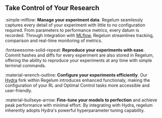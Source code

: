 ## Take Control of Your Research



:simple-mlflow: __Manage your experiment data__. Regelum seamlessly captures
every detail of your experiment with little to no configuration required. 
From parameters to performance metrics, every datum is recorded. Through integration with [MLflow](https://mlflow.org/), 
Regelum streamlines tracking, comparison and real-time monitoring of metrics.

:fontawesome-solid-repeat: __Reproduce your experiments with ease__. Commit hashes and diffs for every experiment are also stored in Regelum, 
offering the ability to reproduce your experiments at any time with simple terminal commands.

:material-wrench-outline: __Configure your experiments efficiently__. Our [Hydra](https://hydra.cc/) fork within Regelum introduces enhanced functionaly, 
making the configuration of your RL and Optimal Control tasks more accessible and user-friendly.

:material-bullseye-arrow: __Fine-tune your models to perfection__ and achieve peak performance with minimal effort. 
By integrating with Hydra, regelum inherently adopts Hydra's powerful hyperparameter tuning capability.

